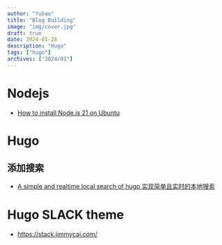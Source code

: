 ```yaml
---
author: "Yubao"
title: "Blog Building"
image: "img/cover.jpg"
draft: true
date: 2024-01-28
description: "Hugo"
tags: ["hugo"]
archives: ["2024/01"]
---
```


# Nodejs


- [How to install Node.js 21 on Ubuntu](https://joshtronic.com/2023/11/12/how-to-install-node-js-21-on-ubuntu/)

# Hugo


## 添加搜索

- [A simple and realtime local search of hugo 实现简单且实时的本地搜索](https://discourse.gohugo.io/t/a-simple-and-realtime-local-search-of-hugo/39215/1)


# Hugo SLACK theme

- https://stack.jimmycai.com/